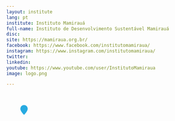 ```yaml
---
layout: institute
lang: pt
institute: Instituto Mamirauá
full-name: Instituto de Desenvolvimento Sustentável Mamirauá
disc: 
site: https://mamiraua.org.br/
facebook: https://www.facebook.com/institutomamiraua/
instagram: https://www.instagram.com/institutomamiraua/
twitter: 
linkedin: 
youtube: https://www.youtube.com/user/InstitutoMamiraua
image: logo.png

---
```


<g id='colabs-c12' transform="translate(230 220)">
    <a href="{{site.baseurl}}{{page.dir}}{{page.name | remove: '.md'}}.html" class="">
    <svg fill="#27aae1"  stroke="#fff" stroke-width='0.3' xmlns="http://www.w3.org/2000/svg" width="100" height="100" viewBox="-20 -20 60 60">
    <path  class='pin-map' d="M8 16s6-5.686 6-10A6 6 0 0 0 2 6c0 4.314 6 10 6 10m"/>
    </svg>
    </a>
</g>